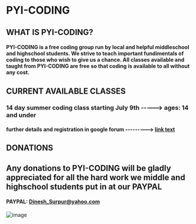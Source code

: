 #                                                                         PYI-CODING
## WHAT IS PYI-CODING?
#### PYI-CODING is a free coding group run by local and helpful middleschool and highschool students. We strive to teach important fundimentals of coding to those who wish to give us a chance. All classes available and taught from PYI-CODING are free so that coding is available to all without any cost. 
## CURRENT AVAILABLE CLASSES
### 14 day summer coding class starting July 9th -----> ages: 14 and under 
#### further details and registration in google forum ---------> [link text](https://docs.google.com/forms/d/1I5EG67ftX8y0IUEaeygVQMmI9ARuvkWBOYakpYKF6L4) 
## DONATIONS
## Any donations to PYI-CODING will be gladly appreciated for all the hard work we middle and highschool students put in at our PAYPAL
#### PAYPAL: Dinesh_Surpur@yahoo.com



![image](https://github.com/PYI-Code/PYI-Code.github.io/assets/173982432/ee87294a-d8b2-4a64-b2e5-92b63f3d71b2)




